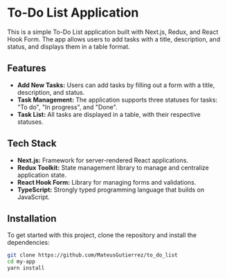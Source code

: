 # To-Do List Application

This is a simple To-Do List application built with Next.js, Redux, and React Hook Form. The app allows users to add tasks with a title, description, and status, and displays them in a table format.

## Features

- **Add New Tasks:** Users can add tasks by filling out a form with a title, description, and status.
- **Task Management:** The application supports three statuses for tasks: "To do", "In progress", and "Done".
- **Task List:** All tasks are displayed in a table, with their respective statuses.

## Tech Stack

- **Next.js:** Framework for server-rendered React applications.
- **Redux Toolkit:** State management library to manage and centralize application state.
- **React Hook Form:** Library for managing forms and validations.
- **TypeScript:** Strongly typed programming language that builds on JavaScript.

## Installation

To get started with this project, clone the repository and install the dependencies:

```bash
git clone https://github.com/MateusGutierrez/to_do_list
cd my-app
yarn install

